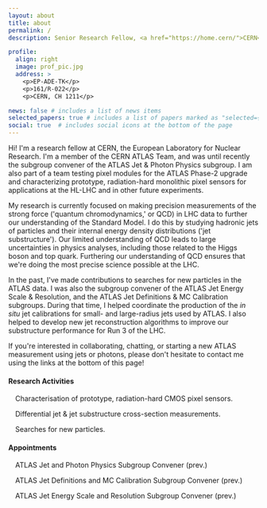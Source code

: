 ```yaml
---
layout: about
title: about
permalink: /
description: Senior Research Fellow, <a href="https://home.cern/">CERN</a> <a href="https://atlas.cern/">ATLAS</a> Team. <a href="https://mleblanc.web.cern.ch/MLB_CV.pdf"><i>Curriculum vitae</i></a>.

profile:
  align: right
  image: prof_pic.jpg
  address: >
    <p>EP-ADE-TK</p>
    <p>161/R-022</p>
    <p>CERN, CH 1211</p>

news: false # includes a list of news items
selected_papers: true # includes a list of papers marked as "selected={true}"
social: true  # includes social icons at the bottom of the page
---
```


<p>Hi! I'm a research fellow at CERN, the European Laboratory for Nuclear Research. I'm a member of the CERN ATLAS Team,
and was until recently the subgroup convener of the ATLAS Jet & Photon Physics subgroup. I am also part of a team testing pixel modules for the ATLAS Phase-2 upgrade and characterizing prototype, radiation-hard monolithic pixel sensors for applications at the HL-LHC and in other future experiments.</p>

<p>My research is currently focused on making precision measurements of the strong force ('quantum chromodynamics,' or QCD) in LHC data to further our understanding of the Standard Model. I do this by studying hadronic jets of particles and their internal energy density distributions ('jet substructure'). Our limited understanding of QCD leads to large uncertainties in physics analyses, including those related to the Higgs boson and top quark. Furthering our understanding of QCD ensures that we're doing the most precise science possible at the LHC.</p>

<p>In the past, I've made contributions to searches for new particles in the ATLAS data. I was also the subgroup convener of the ATLAS Jet Energy Scale & Resolution, and the ATLAS Jet Definitions & MC Calibration subgroups. During that time, I helped coordinate the production of the <i>in situ</i> jet calibrations for small- and large-radius jets used by ATLAS. I also helped to develop new jet reconstruction algorithms to improve our substructure performance for Run 3 of the LHC.</p>

<p>If you're interested in collaborating, chatting, or starting a new ATLAS measurement using jets or photons, please don't hesitate to contact me using the links at the bottom of this page!</p>

<h4>Research Activities</h4>

<i class="fas fa-microchip"></i>&#8195;Characterisation of prototype, radiation-hard CMOS pixel sensors.

<i class="fas fa-microscope"></i>&#8195;Differential jet & jet substructure cross-section measurements.

<i class="fas fa-search"></i>&#8195;Searches for new particles.

<h4>Appointments</h4>

<i class="fas fa-lightbulb"></i>&#8195;ATLAS Jet and Photon Physics Subgroup Convener (prev.)

<i class="far fa-paper-plane"></i>&#8195;ATLAS Jet Definitions and MC Calibration Subgroup Convener (prev.)

<i class="fas fa-ruler-combined"></i>&#8195;ATLAS Jet Energy Scale and Resolution Subgroup Convener (prev.)
